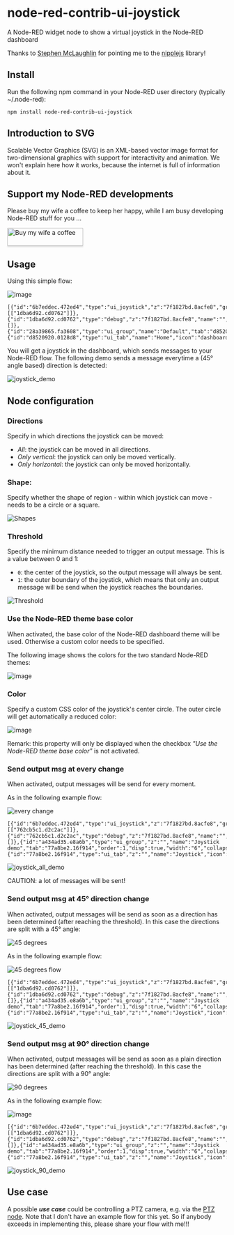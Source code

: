 # node-red-contrib-ui-joystick
A Node-RED widget node to show a virtual joystick in the Node-RED dashboard

Thanks to [Stephen McLaughlin](https://github.com/Steve-Mcl) for pointing me to the [nipplejs](https://github.com/yoannmoinet/nipplejs) library!

## Install
Run the following npm command in your Node-RED user directory (typically ~/.node-red):
```
npm install node-red-contrib-ui-joystick
```

## Introduction to SVG
Scalable Vector Graphics (SVG) is an XML-based vector image format for two-dimensional graphics with support for interactivity and animation. We won't explain here how it works, because the internet is full of information about it. 

## Support my Node-RED developments

Please buy my wife a coffee to keep her happy, while I am busy developing Node-RED stuff for you ...

<a href="https://www.buymeacoffee.com/bartbutenaers" target="_blank"><img src="https://www.buymeacoffee.com/assets/img/custom_images/orange_img.png" alt="Buy my wife a coffee" style="height: 41px !important;width: 174px !important;box-shadow: 0px 3px 2px 0px rgba(190, 190, 190, 0.5) !important;-webkit-box-shadow: 0px 3px 2px 0px rgba(190, 190, 190, 0.5) !important;" ></a>

## Usage
Using this simple flow:

![image](https://user-images.githubusercontent.com/14224149/103476621-cd152100-4db7-11eb-8ec2-a0dec21edae3.png)
```
[{"id":"6b7eddec.472ed4","type":"ui_joystick","z":"7f1827bd.8acfe8","group":"28a39865.fa3608","order":2,"width":"6","height":"6","name":"","color":"#ff1900","threshold":"1","directions":"all","shape":"circle","sendMovements":false,"send45Directions":true,"send90Directions":false,"x":1160,"y":780,"wires":[["1dba6d92.cd0762"]]},{"id":"1dba6d92.cd0762","type":"debug","z":"7f1827bd.8acfe8","name":"","active":true,"tosidebar":true,"console":false,"tostatus":false,"complete":"payload","targetType":"msg","statusVal":"","statusType":"auto","x":1340,"y":780,"wires":[]},{"id":"28a39865.fa3608","type":"ui_group","name":"Default","tab":"d8520920.0128d8","order":1,"disp":true,"width":"6","collapse":false},{"id":"d8520920.0128d8","type":"ui_tab","name":"Home","icon":"dashboard","disabled":false,"hidden":false}]
```

You will get a joystick in the dashboard, which sends messages to your Node-RED flow.  The following demo sends a message everytime a (45° angle based) direction is detected:

![joystick_demo](https://user-images.githubusercontent.com/14224149/103476760-ccc95580-4db8-11eb-8f09-e6639fc9e2ec.gif)

## Node configuration

### Directions
Specify in which directions the joystick can be moved:
+ *All*: the joystick can be moved in all directions.
+ *Only vertical*: the joystick can only be moved vertically.</li>
+ *Only horizontal*: the joystick can only be moved horizontally.</li>
  
### Shape:
Specify whether the shape of region - within which joystick can move - needs to be a circle or a square.

![Shapes](https://user-images.githubusercontent.com/14224149/103475945-e9ae5a80-4db1-11eb-9b96-52ac94b035e4.png)

### Threshold
Specify the minimum distance needed to trigger an output message.  This is a value between 0 and 1:
+ `0`: the center of the joystick, so the output message will always be sent.
+ `1`: the outer boundary of the joystick, which means that only an output message will be send when the joystick reaches the boundaries.

![Threshold](https://user-images.githubusercontent.com/14224149/103476432-bcfc4200-4db5-11eb-9deb-b8028350b920.png)

### Use the Node-RED theme base color
When activated, the base color of the Node-RED dashboard theme will be used.  Otherwise a custom color needs to be specified.

The following image shows the colors for the two standard Node-RED themes:

![image](https://user-images.githubusercontent.com/14224149/103480965-1d9c7680-4dd8-11eb-9716-52cc506b1e48.png)

### Color
Specify a custom CSS color of the joystick's center circle.  The outer circle will get automatically a reduced color:

![image](https://user-images.githubusercontent.com/14224149/103476126-5f66f600-4db3-11eb-8d05-906fe3789252.png)

Remark: this property will only be displayed when the checkbox *"Use the Node-RED theme base color"* is not activated.

### Send output msg at every change
When activated, output messages will be send for every moment.

As in the following example flow:

![every change](https://user-images.githubusercontent.com/14224149/103482260-242eec00-4de0-11eb-827a-9419c51a81f4.png)
```
[{"id":"6b7eddec.472ed4","type":"ui_joystick","z":"7f1827bd.8acfe8","group":"a434ad35.e8a6b","order":2,"width":"6","height":"6","name":"","useThemeColor":false,"color":"#ff0400","threshold":"1","directions":"all","shape":"circle","sendMovements":true,"send45Directions":false,"send90Directions":false,"x":1100,"y":620,"wires":[["762cb5c1.d2c2ac"]]},{"id":"762cb5c1.d2c2ac","type":"debug","z":"7f1827bd.8acfe8","name":"","active":true,"tosidebar":true,"console":false,"tostatus":false,"complete":"false","statusVal":"","statusType":"auto","x":1290,"y":620,"wires":[]},{"id":"a434ad35.e8a6b","type":"ui_group","z":"","name":"Joystick demo","tab":"77a8be2.16f914","order":1,"disp":true,"width":"6","collapse":false},{"id":"77a8be2.16f914","type":"ui_tab","z":"","name":"Joystick","icon":"dashboard","disabled":false,"hidden":false}]
```

![joystick_all_demo](https://user-images.githubusercontent.com/14224149/103482318-7c65ee00-4de0-11eb-91ac-65f8b921bf93.gif)

CAUTION: a lot of messages will be sent!

### Send output msg at 45° direction change
When activated, output messages will be send as soon as a direction has been determined (after reaching the threshold).  In this case the directions are split with a 45° angle:

![45 degrees](https://user-images.githubusercontent.com/14224149/103476549-2fb9ed00-4db7-11eb-99be-4d5bb2724fb6.png)

As in the following example flow:

![45 degrees flow](https://user-images.githubusercontent.com/14224149/103481520-d4e6bc80-4ddb-11eb-8a97-fe2f367fcbcc.png)
```
[{"id":"6b7eddec.472ed4","type":"ui_joystick","z":"7f1827bd.8acfe8","group":"a434ad35.e8a6b","order":2,"width":"6","height":"6","name":"","useThemeColor":false,"color":"#ff1900","threshold":"1","directions":"all","shape":"circle","sendMovements":false,"send45Directions":true,"send90Directions":false,"x":1100,"y":620,"wires":[["1dba6d92.cd0762"]]},{"id":"1dba6d92.cd0762","type":"debug","z":"7f1827bd.8acfe8","name":"","active":true,"tosidebar":true,"console":false,"tostatus":false,"complete":"payload.direction.angle","targetType":"msg","statusVal":"","statusType":"auto","x":1320,"y":620,"wires":[]},{"id":"a434ad35.e8a6b","type":"ui_group","z":"","name":"Joystick demo","tab":"77a8be2.16f914","order":1,"disp":true,"width":"6","collapse":false},{"id":"77a8be2.16f914","type":"ui_tab","z":"","name":"Joystick","icon":"dashboard","disabled":false,"hidden":false}]
```

![joystick_45_demo](https://user-images.githubusercontent.com/14224149/103481566-22fbc000-4ddc-11eb-80b5-b4c220f1ea31.gif)

### Send output msg at 90° direction change
When activated, output messages will be send as soon as a plain direction has been determined (after reaching the threshold).  In this case the directions are split with a 90° angle:

![90 degrees](https://user-images.githubusercontent.com/14224149/103476600-9e974600-4db7-11eb-858a-2367cc0a1031.png)

As in the following example flow:

![image](https://user-images.githubusercontent.com/14224149/103481634-930a4600-4ddc-11eb-9dd2-07f96d28bee7.png)
```
[{"id":"6b7eddec.472ed4","type":"ui_joystick","z":"7f1827bd.8acfe8","group":"a434ad35.e8a6b","order":2,"width":"6","height":"6","name":"","useThemeColor":false,"color":"#ff1900","threshold":"1","directions":"all","shape":"circle","sendMovements":false,"send45Directions":false,"send90Directions":true,"x":1100,"y":620,"wires":[["1dba6d92.cd0762"]]},{"id":"1dba6d92.cd0762","type":"debug","z":"7f1827bd.8acfe8","name":"","active":true,"tosidebar":true,"console":false,"tostatus":false,"complete":"payload.direction.angle","targetType":"msg","statusVal":"","statusType":"auto","x":1320,"y":620,"wires":[]},{"id":"a434ad35.e8a6b","type":"ui_group","z":"","name":"Joystick demo","tab":"77a8be2.16f914","order":1,"disp":true,"width":"6","collapse":false},{"id":"77a8be2.16f914","type":"ui_tab","z":"","name":"Joystick","icon":"dashboard","disabled":false,"hidden":false}]
```

![joystick_90_demo](https://user-images.githubusercontent.com/14224149/103481620-7837d180-4ddc-11eb-8d0b-f3fd11357c71.gif)

## Use case

A possible ***use case*** could be controlling a PTZ camera, e.g. via the [PTZ node](https://github.com/bartbutenaers/node-red-contrib-onvif-nodes#ptz-node).
Note that I don't have an example flow for this yet.  So if anybody exceeds in implementing this, please share your flow with me!!!
